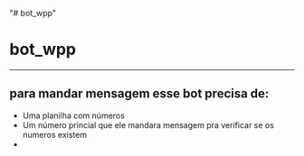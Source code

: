 "# bot_wpp" 
# bot_wpp
___

para mandar mensagem esse bot precisa de:
- 
- Uma planilha com números 
- Um número princial que ele mandara mensagem pra verificar se os numeros existem
- 
